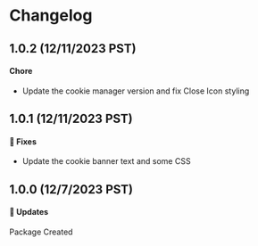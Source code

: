 # Changelog

## 1.0.2 (12/11/2023 PST)

#### Chore

- Update the cookie manager version and fix Close Icon styling

## 1.0.1 (12/11/2023 PST)

#### 🐞 Fixes

- Update the cookie banner text and some CSS

## 1.0.0 (12/7/2023 PST)

#### 🚀 Updates

Package Created
